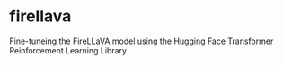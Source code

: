 # firellava
Fine-tuneing the FireLLaVA model using the Hugging Face Transformer Reinforcement Learning Library
